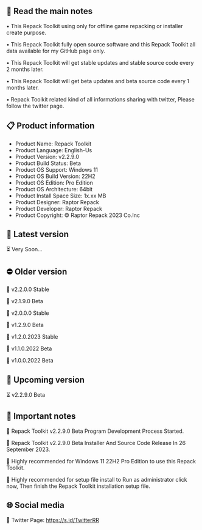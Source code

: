 📝 Read the main notes
----------------------

• This Repack Toolkit using only for offline game repacking or installer create purpose.

• This Repack Toolkit fully open source software and this Repack Toolkit all data available for my GitHub page only.

• This Repack Toolkit will get stable updates and stable source code every 2 months later.

• This Repack Toolkit will get beta updates and beta source code every 1 months later.

• Repack Toolkit related kind of all informations sharing with twitter, Please follow the twitter page.

📋 Product information
----------------------
- Product Name: Repack Toolkit
- Product Language: English-Us
- Product Version: v2.2.9.0
- Product Build Status: Beta
- Product OS Support: Windows 11
- Product OS Build Version: 22H2
- Product OS Edition: Pro Edition
- Product OS Architecture: 64bit
- Product Install Space Size: 1x.xx MB
- Product Designer: Raptor Repack
- Product Developer: Raptor Repack
- Product Copyright: © Raptor Repack 2023 Co.Inc

🌟 Latest version
-----------------
⏳ Very Soon...

⛔ Older version
----------------
🚫 v2.2.0.0 Stable

🚫 v2.1.9.0 Beta

🚫 v2.0.0.0 Stable

🚫 v1.2.9.0 Beta

🚫 v1.2.0.2023 Stable

🚫 v1.1.0.2022 Beta

🚫 v1.0.0.2022 Beta

📢 Upcoming version
-------------------
⏳ v2.2.9.0 Beta

📝 Important notes
------------------
🔴 Repack Toolkit v2.2.9.0 Beta Program Development Process Started.

🔴 Repack Toolkit v2.2.9.0 Beta Installer And Source Code Release In 26 September 2023.

🔴 Highly recommended for Windows 11 22H2 Pro Edition to use this Repack Toolkit.

🔴 Highly recommended for setup file install to Run as administrator click now, Then finish the Repack Toolkit installation setup file.

🌐 Social media
---------------
🔗 Twitter Page: https://s.id/TwitterRR
